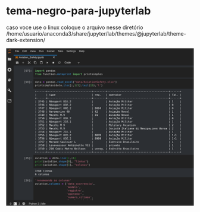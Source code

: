 # tema-negro-para-jupyterlab
caso voce use o linux coloque o arquivo nesse diretório /home/usuario/anaconda3/share/jupyter/lab/themes/@jupyterlab/theme-dark-extension/

![](https://github.com/romeritomorais/tema-negro-para-jupyterlab/blob/master/jupyterlab.png)
